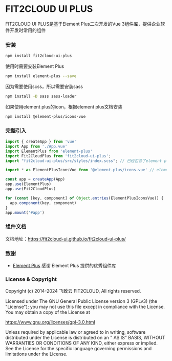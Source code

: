 # FIT2CLOUD UI PLUS

FIT2CLOUD UI PLUS是基于Element Plus二次开发的Vue 3组件库，提供企业软件开发时常用的组件

### 安装

```sh
npm install fit2cloud-ui-plus
```

使用时需要安装Element Plus

```sh
npm install element-plus --save
```

因为需要使用scss，所以需要安装sass

```sh
npm install -D sass sass-loader
```

如果使用element plus的icon，根据element plus文档安装

```sh
npm install @element-plus/icons-vue
```

### 完整引入

```js
import { createApp } from 'vue'
import App from './App.vue'
import ElementPlus from 'element-plus'
import Fit2CloudPlus from 'fit2cloud-ui-plus';
import "fit2cloud-ui-plus/src/styles/index.scss"; // 已经包含了element plus的scss

import * as ElementPlusIconsVue from '@element-plus/icons-vue' // element plus的icon需要另安装

const app = createApp(App)
app.use(ElementPlus)
app.use(Fit2CloudPlus)

for (const [key, component] of Object.entries(ElementPlusIconsVue)) {
  app.component(key, component)
}
app.mount('#app')
```
### 组件文档

文档地址：https://fit2cloud-ui.github.io/fit2cloud-ui-plus/

### 致谢

- [Element Plus](https://element-plus.org/zh-CN/) 感谢 Element Plus 提供的优秀组件库

### License & Copyright

Copyright (c) 2014-2024 飞致云 FIT2CLOUD, All rights reserved.

Licensed under The GNU General Public License version 3 (GPLv3)  (the "License"); you may not use this file except in
compliance with the License. You may obtain a copy of the License at

https://www.gnu.org/licenses/gpl-3.0.html

Unless required by applicable law or agreed to in writing, software distributed under the License is distributed on an "
AS IS" BASIS, WITHOUT WARRANTIES OR CONDITIONS OF ANY KIND, either express or implied. See the License for the specific
language governing permissions and limitations under the License.
